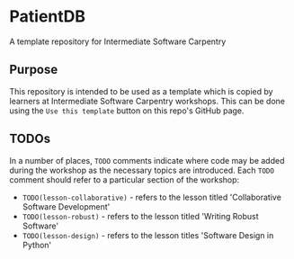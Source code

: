 # PatientDB
A template repository for Intermediate Software Carpentry

## Purpose

This repository is intended to be used as a template which is copied by learners at Intermediate Software Carpentry workshops.
This can be done using the `Use this template` button on this repo's GitHub page.

## TODOs

In a number of places, `TODO` comments indicate where code may be added during the
workshop as the necessary topics are introduced.
Each `TODO` comment should refer to a particular section of the workshop:

- `TODO(lesson-collaborative)` - refers to the lesson titled 'Collaborative Software Development'
- `TODO(lesson-robust)` - refers to the lesson titled 'Writing Robust Software'
- `TODO(lesson-design)` - refers to the lesson titles 'Software Design in Python'
